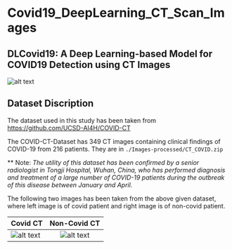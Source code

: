 # Covid19_DeepLearning_CT_Scan_Images

## DLCovid19: A Deep Learning-based Model for COVID19 Detection using CT Images

![alt text](https://www.cavernoma.org.uk/wp-content/uploads/2020/03/covid-19.png)

## Dataset Discription

The dataset used in this study has been taken from https://github.com/UCSD-AI4H/COVID-CT 

The COVID-CT-Dataset has 349 CT images containing clinical findings of COVID-19 from 216 patients. They are in `./Images-processed/CT_COVID.zip`

** Note: *The utility of this dataset has been confirmed by a senior radiologist in Tongji Hospital, Wuhan, China, who has performed diagnosis and treatment of a large number of COVID-19 patients during the outbreak of this disease between January and April.*

The following two images has been taken from the above given dataset, where left image is of covid patient and right image is of non-covid patient.

| Covid CT        | Non-Covid CT           | 
| ------------- |:-------------:| 
| ![alt text](https://github.com/theclassofai/Covid19_DeepLearning_CT_Scan_Images/blob/master/Images/Covid/2020.02.17.20024018-p17-61%251.png?raw=true)    | ![alt text](https://github.com/theclassofai/Covid19_DeepLearning_CT_Scan_Images/blob/master/Images/NonCovid/2237.png?raw=true) | 

